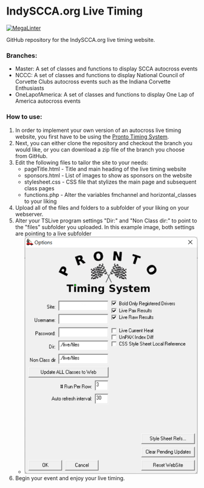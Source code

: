 # IndySCCA.org Live Timing

[![MegaLinter](https://github.com/burnsy1882/IndySCCA-Live/actions/workflows/mega-linter.yml/badge.svg)](https://github.com/burnsy1882/IndySCCA-Live/actions/workflows/mega-linter.yml)

GitHub repository for the IndySCCA.org live timing website.

### Branches:
- Master: A set of classes and functions to display SCCA autocross events
- NCCC: A set of classes and functions to display National Council of Corvette Clubs autocross events such as the Indiana Corvette Enthusiasts
- OneLapofAmerica: A set of classes and functions to display One Lap of America autocross events

### How to use:
1. In order to implement your own version of an autocross live timing website, you first have to be using the [Pronto Timing System](https://www.prontotimingsystem.com/).
2. Next, you can either clone the repository and checkout the branch you would like, or you can download a zip file of the branch you choose from GitHub.
3. Edit the following files to tailor the site to your needs:
   - pageTitle.html - Title and main heading of the live timing website
   - sponsors.html - List of images to show as sponsors on the website
   - stylesheet.css - CSS file that stylizes the main page and subsequent class pages
   - functions.php - Alter the variables fmchannel and horizontal_classes to your liking
4. Upload all of the files and folders to a subfolder of your liking on your webserver.
5. Alter your TSLive program settings "Dir:" and "Non Class dir:" to point to the "files" subfolder you uploaded. In this example image, both settings are pointing to a live subfolder
    - ![TSLive](/images/tslive.png)
6. Begin your event and enjoy your live timing.
